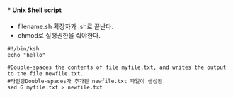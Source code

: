 #### * Unix Shell script
 - filename.sh 확장자가 .sh로 끝난다.
 - chmod로 실행권한을 줘야한다.
 
 
 ```shell
 #!/bin/ksh
 echo "hello"
 
 #Double-spaces the contents of file myfile.txt, and writes the output to the file newfile.txt.
 #라인당Double-spaces가 추가된 newfile.txt 파일이 생성됨
 sed G myfile.txt > newfile.txt
 
 ```
 
 
 
 
